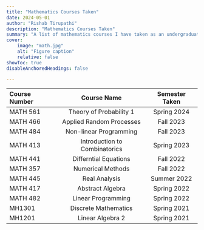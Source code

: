 ```yaml
---
title: "Mathematics Courses Taken"
date: 2024-05-01
author: "Rishab Tirupathi"
description: "Mathematics Courses Taken" 
summary: "A list of mathematics courses I have taken as an undergraduate and graduate student." 
cover:
    image: "math.jpg"
    alt: "Figure caption"
    relative: false
showToc: true
disableAnchoredHeadings: false

---
```

| Course Number | Course Name | Semester Taken |
| :-------------| :----------:| :-------------:|
| MATH 561      | Theory of Probability 1| Spring 2024|
| MATH 466      | Applied Random Processes| Fall 2023|
| MATH 484      | Non-linear Programming | Fall 2023|
| MATH 413      | Introduction to Combinatorics| Spring 2023|
| MATH 441      | Differntial Equations| Fall 2022|
| MATH 357      | Numerical Methods| Fall 2022|
| MATH 445      | Real Analysis| Summer 2022|
| MATH 417      | Abstract Algebra| Spring 2022|
| MATH 482      | Linear Programming | Spring 2022|
| MH1301      | Discrete Mathematics| Spring 2021|
| MH1201      | Linear Algebra 2| Spring 2021|
